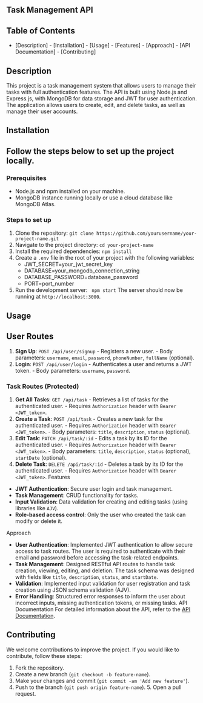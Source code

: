 ## Task Management API
## Table of Contents
- [Description] - [Installation] - [Usage] - [Features] - [Approach] - [API Documentation] - [Contributing]
## Description
This project is a task management system that allows users to manage their tasks with full authentication features. The API is built using Node.js and Express.js, with MongoDB for data storage and JWT for user authentication. The application allows users to create, edit, and delete tasks, as well as manage their user accounts.
## Installation
## Follow the steps below to set up the project locally. 
### Prerequisites 
- Node.js and npm installed on your machine.
- MongoDB instance running locally or use a cloud database like MongoDB Atlas.
### Steps to set up 
1. Clone the repository: `git clone https://github.com/yourusername/your-project-name.git`
2. Navigate to the project directory: `cd your-project-name`
3. Install the required dependencies: `npm install`
4. Create a `.env` file in the root of your project with the following variables:
      - JWT_SECRET=your_jwt_secret_key
      - DATABASE=your_mongodb_connection_string
      - DATABASE_PASSWORD=database_password
      - PORT=port_number
5. Run the development server: ` npm start`
The server should now be running at `http://localhost:3000`.
## Usage
## User Routes 
1. **Sign Up**: `POST /api/user/signup` - Registers a new user. - Body parameters: `username`, `email`, `password`, `phoneNumber`, `fullName` (optional).
2. **Login**: `POST /api/user/login` - Authenticates a user and returns a JWT token. - Body parameters: `username`, `password`.
### Task Routes (Protected) 
1. **Get All Tasks**: `GET /api/task` - Retrieves a list of tasks for the authenticated user. - Requires `Authorization` header with `Bearer <JWT_token>`.
2. **Create a Task**: `POST /api/task` - Creates a new task for the authenticated user. - Requires `Authorization` header with `Bearer <JWT_token>`. - Body parameters: `title`, `description`, `status` (optional).
3. **Edit Task**: `PATCH /api/task/:id` - Edits a task by its ID for the authenticated user. - Requires `Authorization` header with `Bearer <JWT_token>`. - Body parameters: `title`, `description`, `status` (optional), `startDate` (optional).
4. **Delete Task**: `DELETE /api/task/:id` - Deletes a task by its ID for the authenticated user. - Requires `Authorization` header with `Bearer <JWT_token>`.
Features
- **JWT Authentication**: Secure user login and task management.
- **Task Management**: CRUD functionality for tasks.
- **Input Validation**: Data validation for creating and editing tasks (using libraries like `AJV`).
- **Role-based access control**: Only the user who created the task can modify or delete it.

Approach
- **User Authentication**: Implemented JWT authentication to allow secure access to task routes. The user is required to authenticate with their email and password before accessing the task-related endpoints.
- **Task Management**: Designed RESTful API routes to handle task creation, viewing, editing, and deletion. The task schema was designed with fields like `title`, `description`, `status`, and `startDate`.
- **Validation**: Implemented input validation for user registration and task creation using JSON schema validation (AJV).
- **Error Handling**: Structured error responses to inform the user about incorrect inputs, missing authentication tokens, or missing tasks.
API Documentation
For detailed information about the API, refer to the [API Documentation](./API_Documentation.pdf).
## Contributing
We welcome contributions to improve the project. If you would like to contribute, follow these steps:
1. Fork the repository.
2. Create a new branch (`git checkout -b feature-name`).
3. Make your changes and commit (`git commit -am 'Add new feature'`).
4. Push to the branch (`git push origin feature-name`). 5. Open a pull request.

